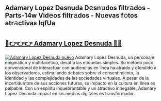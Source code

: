 ## Adamary Lopez Desnuda D𝚎sn𝚞dos filtr𝚊dos - Parts-14w Vid𝚎os filtr𝚊dos - N𝚞evas f𝚘tos atr𝚊ctivas IqfUa

# <h2><a href="http://mb26bgw.tromn.icu/?c=Adamary+Lopez+Desnuda">🔗👉👉👉 Adamary Lopez Desnuda 🔗🔗</a></h2>

[![Adamary Lopez Desnuda nuevo](https://i.imgur.com/pEAQMta.gif)](http://mb26bgw.tromn.icu/?c=Adamary+Lopez+Desnuda)
Adamary Lopez Desnuda, un personaje enigmático y multifacético, desafía las etiquetas simples. Su método poco convencional de interactuar con audiencias en línea ha atraído y ofendido a los observadores, estimulando debates sobre el consentimiento, la identidad y las complejidades de las sociedades virtuales. A pesar de la incertidumbre de sus acciones futuras, su impacto en la cultura en línea es palpable. Con un espíritu inquebrantable y un atractivo innegable, Adamary Lopez Desnuda impact en los medios digitales es transformador.
